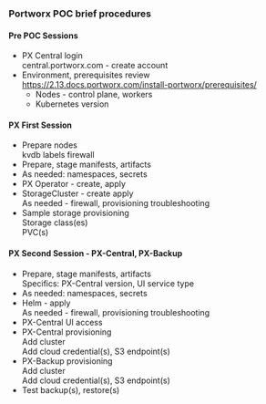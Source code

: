 ### Portworx POC brief procedures
#### Pre POC Sessions
- PX Central login  
  central.portworx.com - create account  
- Environment, prerequisites review  
  https://2.13.docs.portworx.com/install-portworx/prerequisites/  
  - Nodes - control plane, workers
  - Kubernetes version  
      
#### PX First Session
- Prepare nodes    
  kvdb labels
  firewall
- Prepare, stage manifests, artifacts  
- As needed: namespaces, secrets  
- PX Operator - create, apply  
- StorageCluster - create apply  
  As needed - firewall, provisioning troubleshooting  
- Sample storage provisioning    
  Storage class(es)  
  PVC(s)  

#### PX Second Session - PX-Central, PX-Backup  
- Prepare, stage manifests, artifacts  
  Specifics: PX-Central version, UI service type  
- As needed: namespaces, secrets  
- Helm - apply  
  As needed - firewall, provisioning troubleshooting  
- PX-Central UI access  
- PX-Central provisioning  
  Add cluster  
  Add cloud credential(s), S3 endpoint(s)  
- PX-Backup provisioning  
  Add cluster  
  Add cloud credential(s), S3 endpoint(s) 
- Test backup(s), restore(s)  

